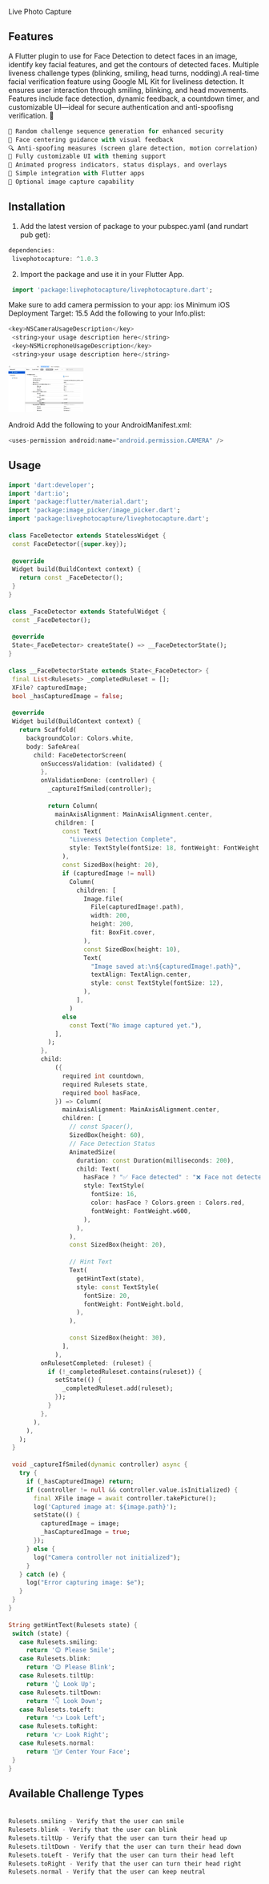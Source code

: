 Live Photo Capture

## Features

A Flutter plugin to use for Face Detection to detect faces in an image, identify key facial features, and get the contours of detected faces.
Multiple liveness challenge types (blinking, smiling, head turns, nodding).A real-time facial verification feature using Google ML Kit for liveliness detection. It ensures user interaction through smiling, blinking, and head movements. Features include face detection, dynamic feedback, a countdown timer, and customizable UI—ideal for secure authentication and anti-spoofisng verification. 🚀

```dart
🔄 Random challenge sequence generation for enhanced security
🎯 Face centering guidance with visual feedback
🔍 Anti-spoofing measures (screen glare detection, motion correlation)
🎨 Fully customizable UI with theming support
🌈 Animated progress indicators, status displays, and overlays
📱 Simple integration with Flutter apps
📸 Optional image capture capability
```

## Installation

1. Add the latest version of package to your pubspec.yaml (and rundart pub get):

```dart
dependencies:
 livephotocapture: ^1.0.3
```

2. Import the package and use it in your Flutter App.

```dart
 import 'package:livephotocapture/livephotocapture.dart';
```

Make sure to add camera permission to your app:
ios
Minimum iOS Deployment Target: 15.5
Add the following to your Info.plist:

```dart
<key>NSCameraUsageDescription</key>
 <string>your usage description here</string>
 <key>NSMicrophoneUsageDescription</key>
 <string>your usage description here</string>
```

<img src="https://github.com/sagarkoju33/livephotocapture/raw/94285479c0890b4856d480467a160eae6d2b6a0a/assets/ios_setting.png" width="150" alt="Ios Setting">

Android
Add the following to your AndroidManifest.xml:

```dart
<uses-permission android:name="android.permission.CAMERA" />
```

## Usage

```dart
import 'dart:developer';
import 'dart:io';
import 'package:flutter/material.dart';
import 'package:image_picker/image_picker.dart';
import 'package:livephotocapture/livephotocapture.dart';

class FaceDetector extends StatelessWidget {
 const FaceDetector({super.key});

 @override
 Widget build(BuildContext context) {
   return const _FaceDetector();
 }
}

class _FaceDetector extends StatefulWidget {
 const _FaceDetector();

 @override
 State<_FaceDetector> createState() => __FaceDetectorState();
}

class __FaceDetectorState extends State<_FaceDetector> {
 final List<Rulesets> _completedRuleset = [];
 XFile? capturedImage;
 bool _hasCapturedImage = false;

 @override
 Widget build(BuildContext context) {
   return Scaffold(
     backgroundColor: Colors.white,
     body: SafeArea(
       child: FaceDetectorScreen(
         onSuccessValidation: (validated) {
         },
         onValidationDone: (controller) {
           _captureIfSmiled(controller);

           return Column(
             mainAxisAlignment: MainAxisAlignment.center,
             children: [
               const Text(
                 "Liveness Detection Complete",
                 style: TextStyle(fontSize: 18, fontWeight: FontWeight.bold),
               ),
               const SizedBox(height: 20),
               if (capturedImage != null)
                 Column(
                   children: [
                     Image.file(
                       File(capturedImage!.path),
                       width: 200,
                       height: 200,
                       fit: BoxFit.cover,
                     ),
                     const SizedBox(height: 10),
                     Text(
                       "Image saved at:\n${capturedImage!.path}",
                       textAlign: TextAlign.center,
                       style: const TextStyle(fontSize: 12),
                     ),
                   ],
                 )
               else
                 const Text("No image captured yet."),
             ],
           );
         },
         child:
             ({
               required int countdown,
               required Rulesets state,
               required bool hasFace,
             }) => Column(
               mainAxisAlignment: MainAxisAlignment.center,
               children: [
                 // const Spacer(),
                 SizedBox(height: 60),
                 // Face Detection Status
                 AnimatedSize(
                   duration: const Duration(milliseconds: 200),
                   child: Text(
                     hasFace ? "✅ Face detected" : "❌ Face not detected",
                     style: TextStyle(
                       fontSize: 16,
                       color: hasFace ? Colors.green : Colors.red,
                       fontWeight: FontWeight.w600,
                     ),
                   ),
                 ),
                 const SizedBox(height: 20),

                 // Hint Text
                 Text(
                   getHintText(state),
                   style: const TextStyle(
                     fontSize: 20,
                     fontWeight: FontWeight.bold,
                   ),
                 ),

                 const SizedBox(height: 30),
               ],
             ),
         onRulesetCompleted: (ruleset) {
           if (!_completedRuleset.contains(ruleset)) {
             setState(() {
               _completedRuleset.add(ruleset);
             });
           }
         },
       ),
     ),
   );
 }

 void _captureIfSmiled(dynamic controller) async {
   try {
     if (_hasCapturedImage) return;
     if (controller != null && controller.value.isInitialized) {
       final XFile image = await controller.takePicture();
       log('Captured image at: ${image.path}');
       setState(() {
         capturedImage = image;
         _hasCapturedImage = true;
       });
     } else {
       log("Camera controller not initialized");
     }
   } catch (e) {
     log("Error capturing image: $e");
   }
 }
}

String getHintText(Rulesets state) {
 switch (state) {
   case Rulesets.smiling:
     return '😊 Please Smile';
   case Rulesets.blink:
     return '😉 Please Blink';
   case Rulesets.tiltUp:
     return '👆 Look Up';
   case Rulesets.tiltDown:
     return '👇 Look Down';
   case Rulesets.toLeft:
     return '👈 Look Left';
   case Rulesets.toRight:
     return '👉 Look Right';
   case Rulesets.normal:
     return '🧍‍♂️ Center Your Face';
 }
}
```

## Available Challenge Types

```dart

Rulesets.smiling - Verify that the user can smile
Rulesets.blink - Verify that the user can blink
Rulesets.tiltUp - Verify that the user can turn their head up
Rulesets.tiltDown - Verify that the user can turn their head down
Rulesets.toLeft - Verify that the user can turn their head left
Rulesets.toRight - Verify that the user can turn their head right
Rulesets.normal - Verify that the user can keep neutral
```
